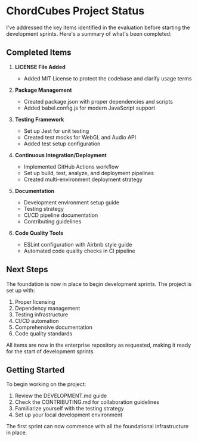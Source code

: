 # ChordCubes Project Status

I've addressed the key items identified in the evaluation before starting the development sprints. Here's a summary of what's been completed:

## Completed Items

1. **LICENSE File Added**
   - Added MIT License to protect the codebase and clarify usage terms

2. **Package Management**
   - Created package.json with proper dependencies and scripts
   - Added babel.config.js for modern JavaScript support

3. **Testing Framework**
   - Set up Jest for unit testing
   - Created test mocks for WebGL and Audio API
   - Added test setup configuration

4. **Continuous Integration/Deployment**
   - Implemented GitHub Actions workflow
   - Set up build, test, analyze, and deployment pipelines
   - Created multi-environment deployment strategy

5. **Documentation**
   - Development environment setup guide
   - Testing strategy
   - CI/CD pipeline documentation
   - Contributing guidelines

6. **Code Quality Tools**
   - ESLint configuration with Airbnb style guide
   - Automated code quality checks in CI pipeline

## Next Steps

The foundation is now in place to begin development sprints. The project is set up with:

1. Proper licensing
2. Dependency management
3. Testing infrastructure
4. CI/CD automation
5. Comprehensive documentation
6. Code quality standards

All items are now in the enterprise repository as requested, making it ready for the start of development sprints.

## Getting Started

To begin working on the project:

1. Review the DEVELOPMENT.md guide
2. Check the CONTRIBUTING.md for collaboration guidelines
3. Familiarize yourself with the testing strategy
4. Set up your local development environment

The first sprint can now commence with all the foundational infrastructure in place.

